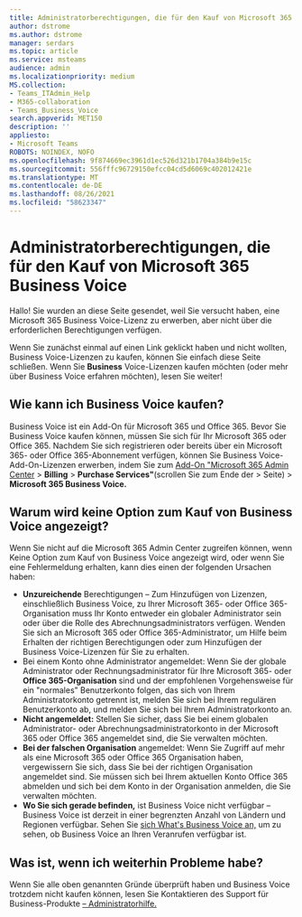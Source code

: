 ```yaml
---
title: Administratorberechtigungen, die für den Kauf von Microsoft 365 Business Voice
author: dstrome
ms.author: dstrome
manager: serdars
ms.topic: article
ms.service: msteams
audience: admin
ms.localizationpriority: medium
MS.collection:
- Teams_ITAdmin_Help
- M365-collaboration
- Teams_Business_Voice
search.appverid: MET150
description: ''
appliesto:
- Microsoft Teams
ROBOTS: NOINDEX, NOFO
ms.openlocfilehash: 9f874669ec3961d1ec526d321b1704a384b9e15c
ms.sourcegitcommit: 556fffc96729150efcc04cd5d6069c402012421e
ms.translationtype: MT
ms.contentlocale: de-DE
ms.lasthandoff: 08/26/2021
ms.locfileid: "58623347"
---
```

# <a name="admin-permissions-needed-to-buy-microsoft-365-business-voice"></a>Administratorberechtigungen, die für den Kauf von Microsoft 365 Business Voice

Hallo! Sie wurden an diese Seite gesendet, weil [](../whats-business-voice.md) Sie versucht haben, eine Microsoft 365 Business Voice-Lizenz zu erwerben, aber nicht über die erforderlichen Berechtigungen verfügen.

Wenn Sie zunächst einmal auf einen Link geklickt haben und nicht wollten, Business Voice-Lizenzen zu kaufen, können Sie einfach diese Seite schließen. Wenn Sie **Business** Voice-Lizenzen kaufen möchten (oder mehr über Business Voice erfahren möchten), lesen Sie weiter!

## <a name="how-can-i-buy-business-voice"></a>Wie kann ich Business Voice kaufen?

Business Voice ist ein Add-On für Microsoft 365 und Office 365. Bevor Sie Business Voice kaufen können, müssen Sie sich für Ihr Microsoft 365 oder Office 365. Nachdem Sie sich registrieren oder bereits über ein Microsoft 365- oder Office 365-Abonnement verfügen, können Sie Business Voice-Add-On-Lizenzen erwerben, indem Sie zum [Add-On "Microsoft 365 Admin Center](https://admin.microsoft.com)  >  **Billing**  >  **Purchase Services"**(scrollen Sie zum Ende der  >   Seite) > **Microsoft 365 Business Voice.**

## <a name="why-dont-i-see-an-option-to-buy-business-voice"></a>Warum wird keine Option zum Kauf von Business Voice angezeigt?

Wenn Sie nicht auf die Microsoft 365 Admin Center zugreifen können, wenn Keine Option zum Kauf von Business Voice angezeigt wird, oder wenn Sie eine Fehlermeldung erhalten, kann dies einen der folgenden Ursachen haben:

- **Unzureichende** Berechtigungen – Zum Hinzufügen von Lizenzen, einschließlich Business Voice, zu Ihrer Microsoft 365- oder Office 365-Organisation muss Ihr Konto entweder ein globaler Administrator sein oder über die Rolle des Abrechnungsadministrators verfügen. Wenden Sie sich an Microsoft 365 oder Office 365-Administrator, um Hilfe beim Erhalten der richtigen Berechtigungen oder zum Hinzufügen der Business Voice-Lizenzen für Sie zu erhalten.
- Bei einem Konto ohne Administrator angemeldet: Wenn Sie der globale Administrator oder Rechnungsadministrator für Ihre Microsoft 365- oder **Office 365-Organisation** sind und der empfohlenen Vorgehensweise für ein "normales" Benutzerkonto folgen, das sich von Ihrem Administratorkonto getrennt ist, melden Sie sich bei Ihrem regulären Benutzerkonto ab, und melden Sie sich bei Ihrem Administratorkonto an.
- **Nicht angemeldet:** Stellen Sie sicher, dass Sie bei einem globalen Administrator- oder Abrechnungsadministratorkonto in der Microsoft 365 oder Office 365 angemeldet sind, die Sie verwalten möchten.
- **Bei der falschen Organisation** angemeldet: Wenn Sie Zugriff auf mehr als eine Microsoft 365 oder Office 365 Organisation haben, vergewissern Sie sich, dass Sie bei der richtigen Organisation angemeldet sind. Sie müssen sich bei Ihrem aktuellen Konto Office 365 abmelden und sich bei dem Konto in der Organisation anmelden, die Sie verwalten möchten.
- **Wo Sie sich gerade befinden,** ist Business Voice nicht verfügbar – Business Voice ist derzeit in einer begrenzten Anzahl von Ländern und Regionen verfügbar. Sehen Sie [sich What's Business Voice an,](../whats-business-voice.md) um zu sehen, ob Business Voice an Ihren Veranrufen verfügbar ist.

## <a name="what-if-im-still-having-trouble"></a>Was ist, wenn ich weiterhin Probleme habe?

Wenn Sie alle oben genannten Gründe überprüft haben und Business Voice trotzdem nicht kaufen können, lesen Sie Kontaktieren des Support für Business-Produkte [– Administratorhilfe.](/microsoft-365/admin/contact-support-for-business-products)
